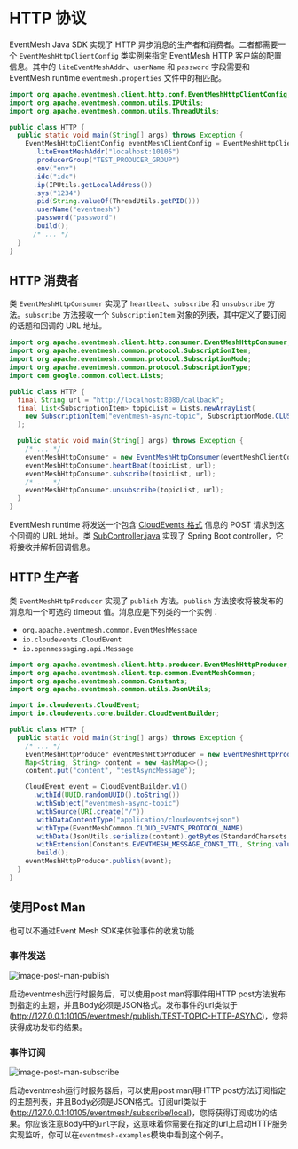 # HTTP 协议

EventMesh Java SDK 实现了 HTTP 异步消息的生产者和消费者。二者都需要一个 `EventMeshHttpClientConfig` 类实例来指定 EventMesh HTTP 客户端的配置信息。其中的 `liteEventMeshAddr`、`userName` 和 `password` 字段需要和 EventMesh runtime `eventmesh.properties` 文件中的相匹配。

```java
import org.apache.eventmesh.client.http.conf.EventMeshHttpClientConfig;
import org.apache.eventmesh.common.utils.IPUtils;
import org.apache.eventmesh.common.utils.ThreadUtils;

public class HTTP {
  public static void main(String[] args) throws Exception {
    EventMeshHttpClientConfig eventMeshClientConfig = EventMeshHttpClientConfig.builder()
      .liteEventMeshAddr("localhost:10105")
      .producerGroup("TEST_PRODUCER_GROUP")
      .env("env")
      .idc("idc")
      .ip(IPUtils.getLocalAddress())
      .sys("1234")
      .pid(String.valueOf(ThreadUtils.getPID()))
      .userName("eventmesh")
      .password("password")
      .build();
      /* ... */
  }
}
```

## HTTP 消费者

类 `EventMeshHttpConsumer` 实现了 `heartbeat`、`subscribe` 和 `unsubscribe` 方法。`subscribe` 方法接收一个 `SubscriptionItem` 对象的列表，其中定义了要订阅的话题和回调的 URL 地址。

```java
import org.apache.eventmesh.client.http.consumer.EventMeshHttpConsumer;
import org.apache.eventmesh.common.protocol.SubscriptionItem;
import org.apache.eventmesh.common.protocol.SubscriptionMode;
import org.apache.eventmesh.common.protocol.SubscriptionType;
import com.google.common.collect.Lists;

public class HTTP {
  final String url = "http://localhost:8080/callback";
  final List<SubscriptionItem> topicList = Lists.newArrayList(
    new SubscriptionItem("eventmesh-async-topic", SubscriptionMode.CLUSTERING, SubscriptionType.ASYNC)
  );

  public static void main(String[] args) throws Exception {
    /* ... */
    eventMeshHttpConsumer = new EventMeshHttpConsumer(eventMeshClientConfig);
    eventMeshHttpConsumer.heartBeat(topicList, url);
    eventMeshHttpConsumer.subscribe(topicList, url);
    /* ... */
    eventMeshHttpConsumer.unsubscribe(topicList, url);
  }
}
```

EventMesh runtime 将发送一个包含 [CloudEvents 格式](https://github.com/cloudevents/spec) 信息的 POST 请求到这个回调的 URL 地址。类 [SubController.java](https://github.com/apache/incubator-eventmesh/blob/master/eventmesh-examples/src/main/java/org/apache/eventmesh/http/demo/sub/controller/SubController.java) 实现了 Spring Boot controller，它将接收并解析回调信息。

## HTTP 生产者

类 `EventMeshHttpProducer` 实现了 `publish` 方法。`publish` 方法接收将被发布的消息和一个可选的 timeout 值。消息应是下列类的一个实例：

- `org.apache.eventmesh.common.EventMeshMessage`
- `io.cloudevents.CloudEvent`
- `io.openmessaging.api.Message`

```java
import org.apache.eventmesh.client.http.producer.EventMeshHttpProducer;
import org.apache.eventmesh.client.tcp.common.EventMeshCommon;
import org.apache.eventmesh.common.Constants;
import org.apache.eventmesh.common.utils.JsonUtils;

import io.cloudevents.CloudEvent;
import io.cloudevents.core.builder.CloudEventBuilder;

public class HTTP {
  public static void main(String[] args) throws Exception {
    /* ... */
    EventMeshHttpProducer eventMeshHttpProducer = new EventMeshHttpProducer(eventMeshClientConfig);
    Map<String, String> content = new HashMap<>();
    content.put("content", "testAsyncMessage");

    CloudEvent event = CloudEventBuilder.v1()
      .withId(UUID.randomUUID().toString())
      .withSubject("eventmesh-async-topic")
      .withSource(URI.create("/"))
      .withDataContentType("application/cloudevents+json")
      .withType(EventMeshCommon.CLOUD_EVENTS_PROTOCOL_NAME)
      .withData(JsonUtils.serialize(content).getBytes(StandardCharsets.UTF_8))
      .withExtension(Constants.EVENTMESH_MESSAGE_CONST_TTL, String.valueOf(4 * 1000))
      .build();
    eventMeshHttpProducer.publish(event);
  }
}
```

## 使用Post Man

也可以不通过Event Mesh SDK来体验事件的收发功能

### 事件发送

![image-post-man-publish](D:\Ideaworkspace\workspace1\xwm1992\1.3.0\incubator-eventmesh\docs\images\examples\post-man-publish.png)

启动eventmesh运行时服务后，可以使用post man将事件用HTTP post方法发布到指定的主题，并且Body必须是JSON格式。发布事件的url类似于(http://127.0.0.1:10105/eventmesh/publish/TEST-TOPIC-HTTP-ASYNC)，您将获得成功发布的结果。

### 事件订阅

![image-post-man-subscribe](D:\Ideaworkspace\workspace1\xwm1992\1.3.0\incubator-eventmesh\docs\images\examples\post-man-subscribe.png)

启动eventmesh运行时服务器后，可以使用post man用HTTP post方法订阅指定的主题列表，并且Body必须是JSON格式。订阅url类似于(http://127.0.0.1:10105/eventmesh/subscribe/local)，您将获得订阅成功的结果。你应该注意Body中的`url`字段，这意味着你需要在指定的url上启动HTTP服务实现监听，你可以在`eventmesh-examples`模块中看到这个例子。